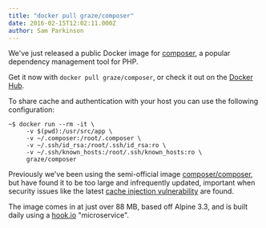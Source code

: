 ```yaml
---
title: "docker pull graze/composer"
date: 2016-02-15T12:02:11.000Z
author: Sam Parkinson
---
```


We've just released a public Docker image for [composer](https://getcomposer.org), a popular dependency management tool for PHP.

Get it now with `docker pull graze/composer`, or check it out on the [Docker Hub](https://hub.docker.com/r/graze/composer/).

To share cache and authentication with your host you can use the following configuration:

```prettyprint lang-bash
~$ docker run --rm -it \
     -v $(pwd):/usr/src/app \
     -v ~/.composer:/root/.composer \
     -v ~/.ssh/id_rsa:/root/.ssh/id_rsa:ro \
     -v ~/.ssh/known_hosts:/root/.ssh/known_hosts:ro \
     graze/composer
```

Previously we've been using the semi-official image [composer/composer](https://hub.docker.com/r/composer/composer/), but have found it to be too large and infrequently updated, important when security issues like the latest [cache injection vulnerability](http://flyingmana.de/blog_en/2016/02/14/composer_cache_injection_vulnerability_cve_2015_8371.html) are found.

The image comes in at just over 88 MB, based off Alpine 3.3, and is built daily using a [hook.io](https://hook.io/) "microservice".